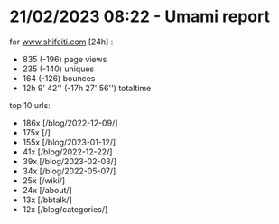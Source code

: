 # 21/02/2023 08:22 - Umami report
for www.shifeiti.com [24h] :

 - 835 (-196) page views
 - 235 (-140) uniques
 - 164 (-126) bounces
 - 12h 9' 42'' (-17h 27' 56'') totaltime


top 10 urls:
 - 186x [/blog/2022-12-09/]
 - 175x [/]
 - 155x [/blog/2023-01-12/]
 - 41x [/blog/2022-12-22/]
 - 39x [/blog/2023-02-03/]
 - 34x [/blog/2022-05-07/]
 - 25x [/wiki/]
 - 24x [/about/]
 - 13x [/bbtalk/]
 - 12x [/blog/categories/]


